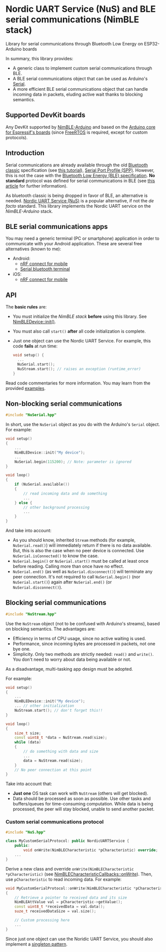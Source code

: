 # Nordic UART Service (NuS) and BLE serial communications (NimBLE stack)

Library for serial communications through Bluetooth Low Energy on ESP32-Arduino boards

In summary, this library provides:

- A generic class to implement custom serial communications through BLE.
- A BLE serial communications object that can be used as Arduino's [Serial](https://www.arduino.cc/reference/en/language/functions/communication/serial/).
- A more efficient BLE serial communications object that can handle incoming data in packets, eluding active wait thanks to blocking semantics.

## Supported DevKit boards

Any DevKit supported by [NimBLE-Arduino](https://github.com/h2zero/NimBLE-Arduino) and based on the [Arduino core for Espressif's boards](https://github.com/espressif/arduino-esp32)
(since [FreeRTOS](https://www.freertos.org/Embedded-RTOS-Binary-Semaphores.html) is required, except for custom protocols).

## Introduction

Serial communications are already available through the old [Bluetooth classic](https://www.argenox.com/library/bluetooth-classic/introduction-to-bluetooth-classic/) specification (see [this tutorial](https://circuitdigest.com/microcontroller-projects/using-classic-bluetooth-in-esp32-and-toogle-an-led)), [Serial Port Profile (SPP)](https://www.bluetooth.com/specifications/specs/serial-port-profile-1-2/).
However, this is not the case with the [Bluetooth Low Energy (BLE) specification](https://en.wikipedia.org/wiki/Bluetooth_Low_Energy).
**No standard** protocol was defined for serial communications in BLE (see [this article](https://punchthrough.com/serial-over-ble/) for further information).

As bluetooth classic is being dropped in favor of BLE, an alternative is needed. [Nordic UART Service (NuS)](https://docs.nordicsemi.com/bundle/ncs-latest/page/nrf/libraries/bluetooth_services/services/nus.html) is a popular alternative, if not the *de facto* standard.
This library implements the Nordic UART service on the *NimBLE-Arduino* stack.

## BLE serial communications apps

You may need a generic terminal (PC or smartphone) application in order to communicate with your Android application. These are several free alternatives (known to me):

- Android:
  - [nRF connect for mobile](https://play.google.com/store/apps/details?id=no.nordicsemi.android.mcp)
  - [Serial bluetooth terminal](https://play.google.com/store/apps/details?id=de.kai_morich.serial_bluetooth_terminal)
- iOS:
  - [nRF connect for mobile](https://apps.apple.com/es/app/nrf-connect-for-mobile/id1054362403)

## API

The **basic rules** are:

- You must initialize the *NimBLE stack* **before** using this library. See [NimBLEDevice::init()](https://h2zero.github.io/NimBLE-Arduino/class_nim_b_l_e_device.html).
- You must also call `start()` **after** all code initialization is complete.
- Just one object can use the Nordic UART Service. For example, this code **fails** at run time:

  ```c++
  void setup() {
    ...
    NuSerial.start();
    NuStream.start(); // raises an exception (runtime_error)
  }
  ```

Read code commentaries for more information. You may learn from the provided [examples](./examples/).

## Non-blocking serial communications

```c++
#include "NuSerial.hpp"
```

In short, use the `NuSerial` object as you do with the Arduino's `Serial` object. For example:

```c++
void setup()
{
    ...
    NimBLEDevice::init("My device");
    ...
    NuSerial.begin(115200); // Note: parameter is ignored
}

void loop()
{
    if (NuSerial.available())
    {
        // read incoming data and do something
        ...
    } else {
        // other background processing
        ...
    }
}
```

And take into account:

- As you should know, inherited `Stream` methods (for example, `NuSerial.read()`) will immediately return if there is no data available. But, this is also the case when no peer device is connected. Use `NuSerial.isConnected()` to know the case.
- `NuSerial.begin()` or `NuSerial.start()` must be called at least once before reading. Calling more than once have no effect.
- `NuSerial.end()` (as well as `NuSerial.disconnect()`) will terminate any peer connection. It's not required to call `NuSerial.begin()` (nor `NuSerial.start()`) again after `NuSerial.end()` (or `NuSerial.disconnect()`).

## Blocking serial communications

```c++
#include "NuStream.hpp"
```

Use the `NuStream` object (not to be confused with Arduino's streams), based on blocking semantics. The advantages are:

- Efficiency in terms of CPU usage, since no active waiting is used.
- Performance, since incoming bytes are processed in packets, not one bye one.
- Simplicity. Only two methods are strictly needed: `read()` and `write()`. You don't need to worry about data being available or not.

As a disadvantage, multi-tasking app design must be adopted.

For example:

```c++
void setup()
{
    ...
    NimBLEDevice::init("My device");
    ... // other initialization
    NuStream.start(); // don't forget this!!
}

void loop()
{
    size_t size;
    const uint8_t *data = NuStream.read(size);
    while (data)
    {
        // do something with data and size
        ...
        data = NuStream.read(size);
    }
    // No peer connection at this point
}
```

Take into account that:

- **Just one** OS task can work with `NuStream` (others will get blocked).
- Data should be processed as soon as possible. Use other tasks and buffers/queues for time-consuming computation.
  While data is being processed, the peer will stay blocked, unable to send another packet.

### Custom serial communications protocol

```c++
#include "NuS.hpp"

class MyCustomSerialProtocol: public NordicUARTService {
    public:
        void onWrite(NimBLECharacteristic *pCharacteristic) override;
    ...
}
```

Derive a new class and override `onWrite(NimBLECharacteristic *pCharacteristic)` (see [NimBLECharacteristicCallbacks::onWrite](https://h2zero.github.io/NimBLE-Arduino/class_nim_b_l_e_characteristic_callbacks.html)). Then, use `pCharacteristic` to read incoming data. For example:

```c++
void MyCustomSerialProtocol::onWrite(NimBLECharacteristic *pCharacteristic)
{
    // Retrieve a pointer to received data and its size
    NimBLEAttValue val = pCharacteristic->getValue();
    const uint8_t *receivedData = val.data();
    suze_t receivedDataSize = val.size();

    // Custom processing here
    ...
}
```

Since just one object can use the Noridic UART Service, you should also implement a
[singleton pattern](https://www.geeksforgeeks.org/implementation-of-singleton-class-in-cpp/).

